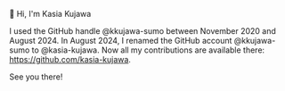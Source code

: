 👋 Hi, I'm Kasia Kujawa

I used the GitHub handle @kkujawa-sumo between November 2020 and August 2024. In August 2024, I renamed the GitHub account @kkujawa-sumo to @kasia-kujawa. Now all my contributions are available there: https://github.com/kasia-kujawa.

See you there!
